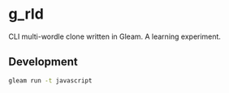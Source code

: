# g_rld

CLI multi-wordle clone written in Gleam. A learning experiment.

## Development

```sh
gleam run -t javascript
```
